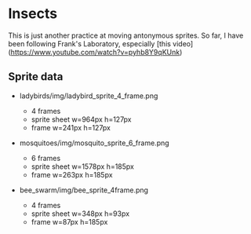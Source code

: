 Insects
=======
This is just another practice at moving antonymous sprites.
So far, I have been following Frank's Laboratory, especially [this video] (https://www.youtube.com/watch?v=pyhb8Y9qKUnk)

Sprite data
-----------
  + ladybirds/img/ladybird_sprite_4_frame.png
    - 4 frames
    - sprite sheet w=964px h=127px
    - frame w=241px h=127px

  + mosquitoes/img/mosquito_sprite_6_frame.png
    - 6 frames
    - sprite sheet w=1578px h=185px
    - frame w=263px h=185px

  + bee_swarm/img/bee_sprite_4frame.png
    - 4 frames
    - sprite sheet w=348px h=93px
    - frame w=87px h=185px
